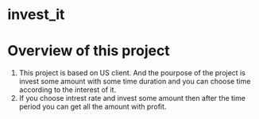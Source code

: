 # invest_it
# Overview of this project

1. This project is based on US client. And the pourpose of the project is invest some amount with some time duration and you can choose time according to the interest of it.
2. If you choose intrest rate and invest some amount then after the time period you can get all the amount with profit.
